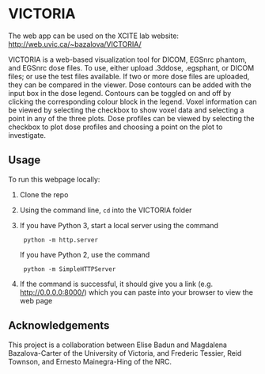 # VICTORIA

The web app can be used on the XCITE lab website: http://web.uvic.ca/~bazalova/VICTORIA/

VICTORIA is a web-based visualization tool for DICOM, EGSnrc phantom, and EGSnrc dose
files. To use, either upload .3ddose, .egsphant, or DICOM files; or use the test files
available. If two or more dose files are uploaded, they can be compared in the
viewer. Dose contours can be added with the input box in the dose legend.
Contours can be toggled on and off by clicking the corresponding colour block in
the legend. Voxel information can be viewed by selecting the checkbox to show
voxel data and selecting a point in any of the three plots. Dose profiles can be
viewed by selecting the checkbox to plot dose profiles and choosing a point on
the plot to investigate.

## Usage

To run this webpage locally:

1.  Clone the repo
2.  Using the command line, `cd` into the VICTORIA folder
3.  If you have Python 3, start a local server using the command

         python -m http.server

    If you have Python 2, use the command

         python -m SimpleHTTPServer

4.  If the command is successful, it should give you a link (e.g.
    http://0.0.0.0:8000/) which you can paste into your browser to view the web page

## Acknowledgements

This project is a collaboration between Elise Badun and Magdalena
Bazalova-Carter of the University of Victoria, and Frederic Tessier, Reid
Townson, and Ernesto Mainegra-Hing of the NRC.
